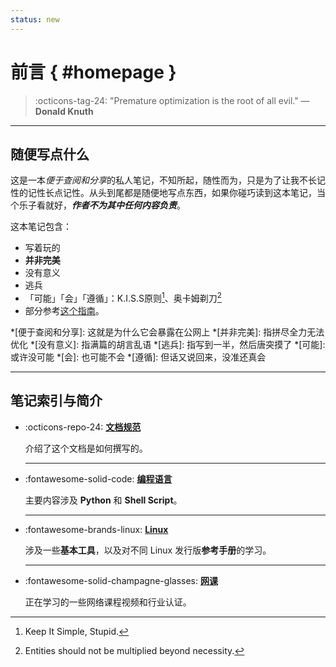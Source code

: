 ```yaml
---
status: new
---
```


前言 { #homepage }
==================

> :octicons-tag-24: "Premature optimization is the root of all evil." —  **Donald Knuth**

---

随便写点什么
------------

这是一本*便于查阅和分享*的私人笔记，不知所起，随性而为，只是为了让我不长记性的记性长点记性。从头到尾都是随便地写点东西，如果你碰巧读到这本笔记，当个乐子看就好，***作者不为其中任何内容负责***。

这本笔记包含：
    
-   写着玩的
-   **并非完美**
-   没有意义
-   逃兵    
-   「可能」「会」「遵循」：K.I.S.S原则[^1]、奥卡姆剃刀[^2]
-   部分参考[这个指南][guid]。
    
[^1]: Keep It Simple, Stupid.
[^2]: Entities should not be multiplied beyond necessity.

*[便于查阅和分享]: 这就是为什么它会暴露在公网上
*[并非完美]: 指拼尽全力无法优化
*[没有意义]: 指满篇的胡言乱语
*[逃兵]: 指写到一半，然后唐突摸了
*[可能]: 或许没可能
*[会]: 也可能不会
*[遵循]: 但话又说回来，没准还真会
    
  [guid]: https://github.com/sparanoid/chinese-copywriting-guidelines "中文文案排版指北"

---

笔记索引与简介
------------------

-   :octicons-repo-24: [**文档规范**][fundamentals]

    介绍了这个文档是如何撰写的。

      [fundamentals]: fundamentals/index.md

    ---

-   :fontawesome-solid-code: [**编程语言**][programming]

    主要内容涉及 **Python** 和 **Shell Script**。

      [programming]: programming/index.md

    ---

-   :fontawesome-brands-linux: [**Linux**][linux]

    涉及一些**基本工具**，以及对不同 Linux 发行版**参考手册**的学习。

      [linux]: linux/index.md

    ---

-   :fontawesome-solid-champagne-glasses: [**网课**][class]

    正在学习的一些网络课程视频和行业认证。

      [class]: courses/index.md
